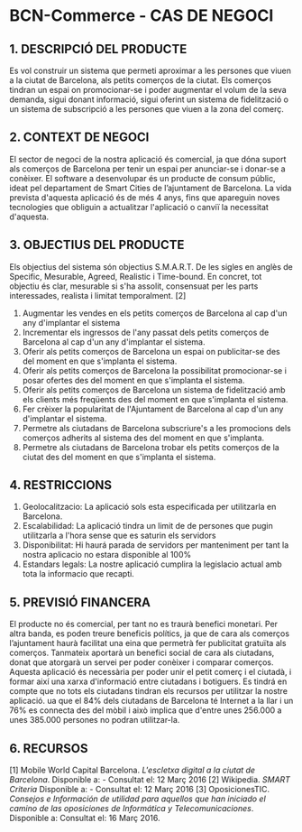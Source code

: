 ﻿# BCN-Commerce - CAS DE NEGOCI #

## 1. DESCRIPCIÓ DEL PRODUCTE
Es vol construir un sistema que permeti aproximar a les persones que viuen
a la ciutat de Barcelona, als petits comerços de la ciutat.
Els comerços tindran un espai on promocionar-se i poder augmentar el volum
de la seva demanda, sigui donant informació, sigui oferint un sistema de fidelització
o un sistema de subscripció a les persones que viuen a la zona del comerç.

## 2. CONTEXT DE NEGOCI
El sector de negoci de la nostra aplicació és comercial, ja que dóna suport
als comerços de Barcelona per tenir un espai per anunciar-se i donar-se a conèixer.
El software a desenvolupar és un producte de consum públic, ideat pel
departament de Smart Cities de l’ajuntament de Barcelona. La vida prevista d'aquesta
aplicació és de més 4 anys, fins que apareguin noves tecnologies que obliguin
a actualitzar l'aplicació o canviï la necessitat d'aquesta.

## 3. OBJECTIUS DEL PRODUCTE 
Els objectius del sistema són objectius S.M.A.R.T. De les sigles en anglès de Specific, Mesurable, Agreed, Realistic i Time-bound. En concret,
tot objectiu és clar, mesurable si s'ha assolit, consensuat per les parts interessades, realista i limitat temporalment. [2]

1. Augmentar les vendes en els petits comerços de Barcelona al cap d'un any d'implantar el sistema
2. Incrementar els ingressos de l'any passat dels petits comerços de Barcelona al cap d'un any d'implantar el sistema.
3. Oferir als petits comerços de Barcelona un espai on publicitar-se des del moment en que s'implanta el sistema.
4. Oferir als petits comerços de Barcelona la possibilitat promocionar-se i posar ofertes des del moment en que s'implanta el sistema.
5. Oferir als petits comerços de Barcelona un sistema de fidelització amb els clients més freqüents des del moment en que s'implanta el sistema.
6. Fer crèixer la popularitat de l'Ajuntament de Barcelona al cap d'un any d'implantar el sistema.
7. Permetre als ciutadans de Barcelona subscriure's a les promocions dels comerços adherits al sistema des del moment en que s'implanta.
8. Permetre als ciutadans de Barcelona trobar els petits comerços de la ciutat des del moment en que s'implanta el sistema.

## 4. RESTRICCIONS ## 

1. Geolocalitzacio: La aplicació sols esta especificada per utilitzarla en Barcelona.
2. Escalabilidad: La aplicació tindra un limit de de persones que pugin utilitzarla a l'hora sense que es saturin els servidors
3. Disponibilitat: Hi haurá parada de servidors per manteniment per tant la nostra aplicacio no estara disponible al 100%
4. Estandars legals: La nostre aplicació cumplira la legislacio actual amb tota la informacio que recapti.

## 5. PREVISIÓ FINANCERA ## 
El producte no és comercial, per tant no es traurà benefici monetari.
Per altra banda, es poden treure beneficis polítics, ja que de cara als
comerços l’ajuntament haurà facilitat una eina que permetrà fer publicitat
gratuïta als comerços. Tanmateix aportarà un benefici social de cara als
ciutadans, donat que atorgarà un servei per poder conèixer i comparar comerços.
Aquesta aplicació és necessària per poder unir el petit comerç i el ciutadà,
i formar així una xarxa d'informació entre ciutadans i botiguers.
Es tindrá en compte que no tots els ciutadans tindran els recursos per utilitzar la nostre
aplicació. ua que el 84% dels ciutadans de Barcelona té Internet a la llar i un 76% es connecta des del mòbil i això implica que d'entre unes 256.000 a unes 385.000 persones no podran utilitzar-la.

## 6. RECURSOS ## 
[1] Mobile World Capital Barcelona. *L'escletxa digital a la ciutat de Barcelona*. Disponible a: [](http://mobileworldcapital.com/escletxa-digital/#3rdPage) - Consultat el: 12 Març 2016
[2] Wikipedia. *SMART Criteria* Disponible a: [](https://en.wikipedia.org/wiki/SMART_criteria) - Consultat el: 12 Març 2016
[3] OposicionesTIC. *Consejos e Información de utilidad para aquellos que han iniciado el camino de las oposiciones de Informática y Telecomunicaciones*. Disponible a: [](http://oposicionestic.blogspot.com.es/2009/07/el-sueldo-de-un-funcionario-tic.html) Consultat el: 16 Març 2016.

